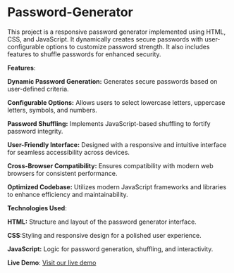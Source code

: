 # Password-Generator

This project is a responsive password generator implemented using HTML, CSS, and JavaScript. It dynamically creates secure passwords with user-configurable options to customize password strength. It also includes features to shuffle passwords for enhanced security.

**Features**:

**Dynamic Password Generation:** Generates secure passwords based on user-defined criteria.

**Configurable Options:** Allows users to select lowercase letters, uppercase letters, symbols, and numbers.

**Password Shuffling:** Implements JavaScript-based shuffling to fortify password integrity.

**User-Friendly Interface:** Designed with a responsive and intuitive interface for seamless accessibility across devices.

**Cross-Browser Compatibility:** Ensures compatibility with modern web browsers for consistent performance.

**Optimized Codebase:** Utilizes modern JavaScript frameworks and libraries to enhance efficiency and maintainability.

**Technologies Used**:

**HTML:** Structure and layout of the password generator interface.

**CSS**:Styling and responsive design for a polished user experience.

**JavaScript:** Logic for password generation, shuffling, and interactivity.

 **Live Demo**: [Visit our live demo](https://parthbajpai12.github.io/Razorpay-Clone/)
